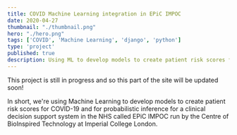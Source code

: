 ```yaml
---
title: COVID Machine Learning integration in EPiC IMPOC
date: 2020-04-27
thumbnail: "./thumbnail.png"
hero: "./hero.png"
tags: ['COVID', 'Machine Learning', 'django', 'python']
type: 'project'
published: true
description: Using ML to develop models to create patient risk scores for COVID-19 for a clinical decision support system in the NHS called EPiC IMPOC.
---
```


This project is still in progress and so this part of the site will be updated soon!

In short, we're using Machine Learning to develop models to create patient risk scores for COVID-19 and for probabilistic inference for a clinical decision support system in the NHS called EPiC IMPOC run by the Centre of BioInspired Technology at Imperial College London.